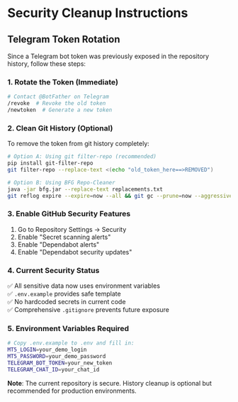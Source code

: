 # Security Cleanup Instructions

## Telegram Token Rotation

Since a Telegram bot token was previously exposed in the repository history, follow these steps:

### 1. Rotate the Token (Immediate)
```bash
# Contact @BotFather on Telegram
/revoke  # Revoke the old token
/newtoken  # Generate a new token
```

### 2. Clean Git History (Optional)
To remove the token from git history completely:

```bash
# Option A: Using git filter-repo (recommended)
pip install git-filter-repo
git filter-repo --replace-text <(echo "old_token_here==>REMOVED")

# Option B: Using BFG Repo-Cleaner
java -jar bfg.jar --replace-text replacements.txt
git reflog expire --expire=now --all && git gc --prune=now --aggressive
```

### 3. Enable GitHub Security Features
1. Go to Repository Settings → Security
2. Enable "Secret scanning alerts"
3. Enable "Dependabot alerts" 
4. Enable "Dependabot security updates"

### 4. Current Security Status
✅ All sensitive data now uses environment variables  
✅ `.env.example` provides safe template  
✅ No hardcoded secrets in current code  
✅ Comprehensive `.gitignore` prevents future exposure  

### 5. Environment Variables Required
```bash
# Copy .env.example to .env and fill in:
MT5_LOGIN=your_demo_login
MT5_PASSWORD=your_demo_password
TELEGRAM_BOT_TOKEN=your_new_token
TELEGRAM_CHAT_ID=your_chat_id
```

**Note**: The current repository is secure. History cleanup is optional but recommended for production environments.
